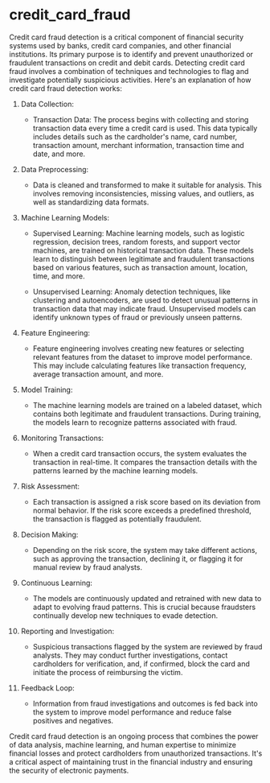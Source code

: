 # credit_card_fraud


Credit card fraud detection is a critical component of financial security systems used by banks, credit card companies, and other financial institutions. Its primary purpose is to identify and prevent unauthorized or fraudulent transactions on credit and debit cards. Detecting credit card fraud involves a combination of techniques and technologies to flag and investigate potentially suspicious activities. Here's an explanation of how credit card fraud detection works:

1. Data Collection:
   - Transaction Data: The process begins with collecting and storing transaction data every time a credit card is used. This data typically includes details such as the cardholder's name, card number, transaction amount, merchant information, transaction time and date, and more.

2. Data Preprocessing:
   - Data is cleaned and transformed to make it suitable for analysis. This involves removing inconsistencies, missing values, and outliers, as well as standardizing data formats.

3. Machine Learning Models:
   - Supervised Learning: Machine learning models, such as logistic regression, decision trees, random forests, and support vector machines, are trained on historical transaction data. These models learn to distinguish between legitimate and fraudulent transactions based on various features, such as transaction amount, location, time, and more.

   - Unsupervised Learning: Anomaly detection techniques, like clustering and autoencoders, are used to detect unusual patterns in transaction data that may indicate fraud. Unsupervised models can identify unknown types of fraud or previously unseen patterns.

4. Feature Engineering:
   - Feature engineering involves creating new features or selecting relevant features from the dataset to improve model performance. This may include calculating features like transaction frequency, average transaction amount, and more.

5. Model Training:
   - The machine learning models are trained on a labeled dataset, which contains both legitimate and fraudulent transactions. During training, the models learn to recognize patterns associated with fraud.

6. Monitoring Transactions:
   - When a credit card transaction occurs, the system evaluates the transaction in real-time. It compares the transaction details with the patterns learned by the machine learning models.

7. Risk Assessment:
   - Each transaction is assigned a risk score based on its deviation from normal behavior. If the risk score exceeds a predefined threshold, the transaction is flagged as potentially fraudulent.

8. Decision Making:
   - Depending on the risk score, the system may take different actions, such as approving the transaction, declining it, or flagging it for manual review by fraud analysts.

9. Continuous Learning:
   - The models are continuously updated and retrained with new data to adapt to evolving fraud patterns. This is crucial because fraudsters continually develop new techniques to evade detection.

10. Reporting and Investigation:
    - Suspicious transactions flagged by the system are reviewed by fraud analysts. They may conduct further investigations, contact cardholders for verification, and, if confirmed, block the card and initiate the process of reimbursing the victim.

11. Feedback Loop:
    - Information from fraud investigations and outcomes is fed back into the system to improve model performance and reduce false positives and negatives.

Credit card fraud detection is an ongoing process that combines the power of data analysis, machine learning, and human expertise to minimize financial losses and protect cardholders from unauthorized transactions. It's a critical aspect of maintaining trust in the financial industry and ensuring the security of electronic payments.
